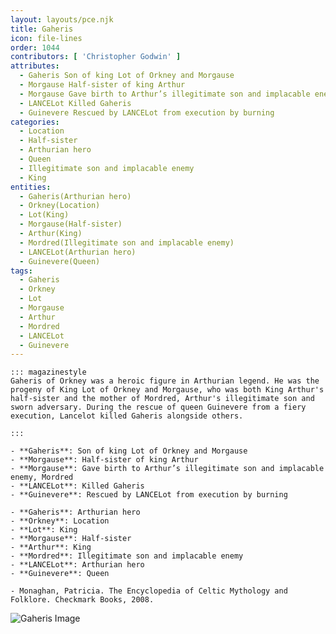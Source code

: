 ```yaml
---
layout: layouts/pce.njk
title: Gaheris
icon: file-lines
order: 1044
contributors: [ 'Christopher Godwin' ]
attributes:
  - Gaheris Son of king Lot of Orkney and Morgause
  - Morgause Half-sister of king Arthur
  - Morgause Gave birth to Arthur’s illegitimate son and implacable enemy, Mordred
  - LANCELot Killed Gaheris
  - Guinevere Rescued by LANCELot from execution by burning
categories:
  - Location
  - Half-sister
  - Arthurian hero
  - Queen
  - Illegitimate son and implacable enemy
  - King
entities:
  - Gaheris(Arthurian hero)
  - Orkney(Location)
  - Lot(King)
  - Morgause(Half-sister)
  - Arthur(King)
  - Mordred(Illegitimate son and implacable enemy)
  - LANCELot(Arthurian hero)
  - Guinevere(Queen)
tags:
  - Gaheris
  - Orkney
  - Lot
  - Morgause
  - Arthur
  - Mordred
  - LANCELot
  - Guinevere
---
```

``` tab [group1:Info]
::: magazinestyle
Gaheris of Orkney was a heroic figure in Arthurian legend. He was the progeny of King Lot of Orkney and Morgause, who was both King Arthur's half-sister and the mother of Mordred, Arthur's illegitimate son and sworn adversary. During the rescue of queen Guinevere from a fiery execution, Lancelot killed Gaheris alongside others.

:::
```
``` tab [group1:Attributes]
- **Gaheris**: Son of king Lot of Orkney and Morgause
- **Morgause**: Half-sister of king Arthur
- **Morgause**: Gave birth to Arthur’s illegitimate son and implacable enemy, Mordred
- **LANCELot**: Killed Gaheris
- **Guinevere**: Rescued by LANCELot from execution by burning
```
``` tab [group1:Entities]
- **Gaheris**: Arthurian hero
- **Orkney**: Location
- **Lot**: King
- **Morgause**: Half-sister
- **Arthur**: King
- **Mordred**: Illegitimate son and implacable enemy
- **LANCELot**: Arthurian hero
- **Guinevere**: Queen
```
``` tab [group1:Sources]
- Monaghan, Patricia. The Encyclopedia of Celtic Mythology and Folklore. Checkmark Books, 2008.
```
![Gaheris Image](https://upload.wikimedia.org/wikipedia/commons/thumb/b/ba/Blason_imaginaire_de_Gaheriet.svg/1200px-Blason_imaginaire_de_Gaheriet.svg.png)
